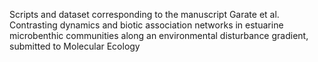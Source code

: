 Scripts and dataset corresponding to the manuscript Garate et al. Contrasting dynamics and biotic association networks in estuarine microbenthic communities along an environmental disturbance gradient, submitted to Molecular Ecology
